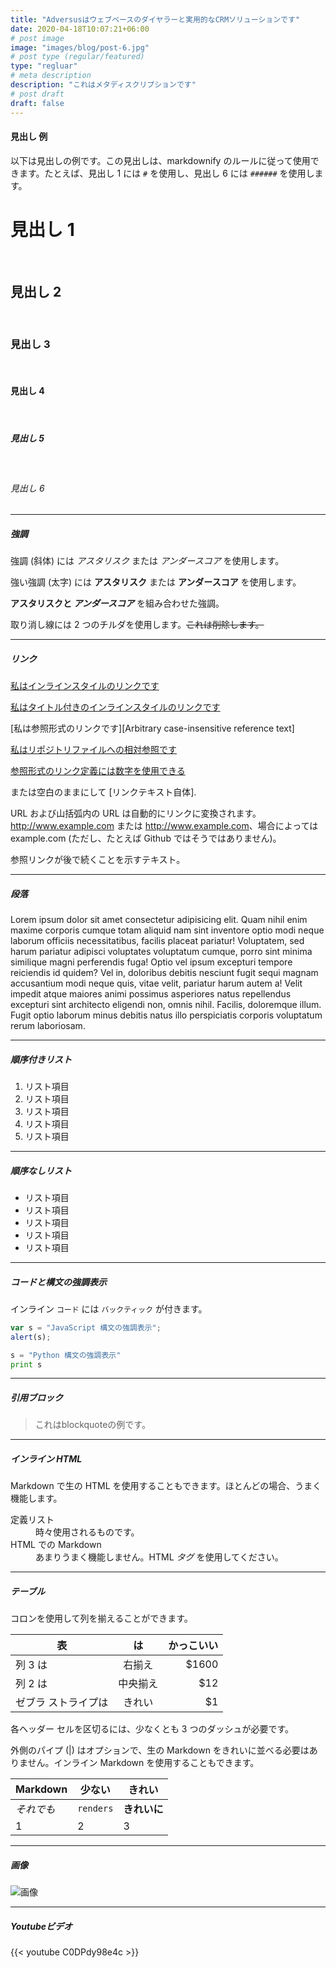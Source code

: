 ```yaml
---
title: "Adversusはウェブベースのダイヤラーと実用的なCRMソリューションです"
date: 2020-04-18T10:07:21+06:00
# post image
image: "images/blog/post-6.jpg"
# post type (regular/featured)
type: "regluar"
# meta description
description: "これはメタディスクリプションです"
# post draft
draft: false
---
```



#### 見出し 例

以下は見出しの例です。この見出しは、markdownify のルールに従って使用できます。たとえば、見出し 1 には `#` を使用し、見出し 6 には `######` を使用します。

# 見出し 1 
<br>

## 見出し 2 

<br>

### 見出し 3 

<br>

#### 見出し 4 

<br>

##### 見出し 5 

<br>

###### 見出し 6


<hr>

##### 強調

強調 (斜体) には *アスタリスク* または _アンダースコア_ を使用します。

強い強調 (太字) には **アスタリスク** または __アンダースコア__ を使用します。

**アスタリスクと _アンダースコア_** を組み合わせた強調。

取り消し線には 2 つのチルダを使用します。~~これは削除します。~~

<hr>

##### リンク
[私はインラインスタイルのリンクです](https://www.google.com)

[私はタイトル付きのインラインスタイルのリンクです](https://www.google.com "Google's Homepage")

[私は参照形式のリンクです][Arbitrary case-insensitive reference text]

[私はリポジトリファイルへの相対参照です](../blob/master/LICENSE)

[参照形式のリンク定義には数字を使用できる][1]

または空白のままにして [リンクテキスト自体].

URL および山括弧内の URL は自動的にリンクに変換されます。
http://www.example.com または <http://www.example.com>、場合によっては
example.com (ただし、たとえば Github ではそうではありません)。

参照リンクが後で続くことを示すテキスト。

[任意の大文字と小文字を区別しない参照テキスト]: https://www.themefisher.com
[1]: https://gethugothemes.com
[リンク テキスト自体]: https://www.getjekyllthemes.com

<hr>

##### 段落

Lorem ipsum dolor sit amet consectetur adipisicing elit. Quam nihil enim maxime corporis cumque totam aliquid nam sint inventore optio modi neque laborum officiis necessitatibus, facilis placeat pariatur! Voluptatem, sed harum pariatur adipisci voluptates voluptatum cumque, porro sint minima similique magni perferendis fuga! Optio vel ipsum excepturi tempore reiciendis id quidem? Vel in, doloribus debitis nesciunt fugit sequi magnam accusantium modi neque quis, vitae velit, pariatur harum autem a! Velit impedit atque maiores animi possimus asperiores natus repellendus excepturi sint architecto eligendi non, omnis nihil. Facilis, doloremque illum. Fugit optio laborum minus debitis natus illo perspiciatis corporis voluptatum rerum laboriosam.

<hr>

##### 順序付きリスト

1. リスト項目
2. リスト項目
3. リスト項目
4. リスト項目
5. リスト項目

<hr>

##### 順序なしリスト

* リスト項目
* リスト項目
* リスト項目
* リスト項目
* リスト項目

<hr>

##### コードと構文の強調表示

インライン `コード` には `バックティック` が付きます。

```javascript
var s = "JavaScript 構文の強調表示";
alert(s);
```
 
```python
s = "Python 構文の強調表示"
print s
```

<hr>

##### 引用ブロック

> これはblockquoteの例です。

<hr>

##### インライン HTML

Markdown で生の HTML を使用することもできます。ほとんどの場合、うまく機能します。

<dl>
<dt>定義リスト</dt>
<dd>時々使用されるものです。</dd>

<dt>HTML での Markdown</dt>
<dd>あまりうまく機能しません。HTML <em>タグ</em> を使用してください。</dd>
</dl>


<hr>

##### テーブル

コロンを使用して列を揃えることができます。

| 表 | は | かっこいい |
| ------------- |:-------------:| -----:|
| 列 3 は | 右揃え | $1600 |
| 列 2 は | 中央揃え | $12 |
| ゼブラ ストライプは | きれい | $1 |

各ヘッダー セルを区切るには、少なくとも 3 つのダッシュが必要です。

外側のパイプ (|) はオプションで、生の Markdown をきれいに並べる必要はありません。インライン Markdown を使用することもできます。

Markdown | 少ない | きれい
--- | --- | ---
*それでも* | `renders` | **きれいに**
1 | 2 | 3

<hr>

##### 画像

![画像](../../images/blog/post-6.jpg)

<hr>

##### Youtubeビデオ

{{< youtube C0DPdy98e4c >}}